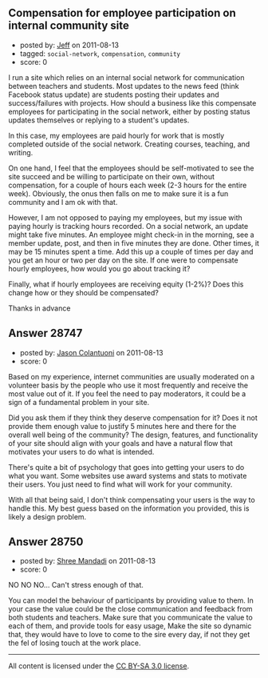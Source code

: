 ## Compensation for employee participation on internal community site

- posted by: [Jeff](https://stackexchange.com/users/-1/1844-jeff) on 2011-08-13
- tagged: `social-network`, `compensation`, `community`
- score: 0

I run a site which relies on an internal social network for communication between teachers and students. Most updates to the news feed (think Facebook status update) are students posting their updates and success/failures with projects. How should a business like this compensate employees for participating in the social network, either by posting status updates themselves or replying to a student's updates.

In this case, my employees are paid hourly for work that is mostly completed outside of the social network. Creating courses, teaching, and writing. 

On one hand, I feel that the employees should be self-motivated to see the site succeed and be willing to participate on their own, without compensation, for a couple of hours each week (2-3 hours for the entire week). Obviously, the onus then falls on me to make sure it is a fun community and I am ok with that. 

However, I am not opposed to paying my employees, but my issue with paying hourly is tracking hours recorded. On a social network, an update might take five minutes. An employee might check-in in the morning, see a member update, post, and then in five minutes they are done. Other times, it may be 15 minutes spent a time. Add this up a couple of times per day and you get an hour or two per day on the site. If one were to compensate hourly employees, how would you go about tracking it? 

Finally, what if hourly employees are receiving equity (1-2%)? Does this change how or they should be compensated?

Thanks in advance


## Answer 28747

- posted by: [Jason Colantuoni](https://stackexchange.com/users/-1/7934-jason-colantuoni) on 2011-08-13
- score: 0

Based on my experience, internet communities are usually moderated on a volunteer basis by the people who use it most frequently and receive the most value out of it. If you feel the need to pay moderators, it could be a sign of a fundamental problem in your site.

Did you ask them if they think they deserve compensation for it? Does it not provide them enough value to justify 5 minutes here and there for the overall well being of the community? The design, features, and functionality of your site should align with your goals and have a natural flow that motivates your users to do what is intended.

There's quite a bit of psychology that goes into getting your users to do what you want. Some websites use award systems and stats to motivate their users. You just need to find what will work for your community.

With all that being said, I don't think compensating your users is the way to handle this. My best guess based on the information you provided, this is likely a design problem.


## Answer 28750

- posted by: [Shree Mandadi](https://stackexchange.com/users/-1/1664-shree-mandadi) on 2011-08-13
- score: 0

NO NO NO... Can't stress enough of that.

You can model the behaviour of participants by providing value to them. In your case the value could be the close communication and feedback from both students and teachers. Make sure that you communicate the value to each of them, and provide tools for easy usage, Make the site so dynamic that, they would have to love to come to the sire every day, if not they get the fel of losing touch at the work place.



---

All content is licensed under the [CC BY-SA 3.0 license](https://creativecommons.org/licenses/by-sa/3.0/).
